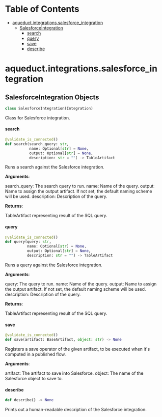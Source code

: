 # Table of Contents

* [aqueduct.integrations.salesforce\_integration](#aqueduct.integrations.salesforce_integration)
  * [SalesforceIntegration](#aqueduct.integrations.salesforce_integration.SalesforceIntegration)
    * [search](#aqueduct.integrations.salesforce_integration.SalesforceIntegration.search)
    * [query](#aqueduct.integrations.salesforce_integration.SalesforceIntegration.query)
    * [save](#aqueduct.integrations.salesforce_integration.SalesforceIntegration.save)
    * [describe](#aqueduct.integrations.salesforce_integration.SalesforceIntegration.describe)

<a id="aqueduct.integrations.salesforce_integration"></a>

# aqueduct.integrations.salesforce\_integration

<a id="aqueduct.integrations.salesforce_integration.SalesforceIntegration"></a>

## SalesforceIntegration Objects

```python
class SalesforceIntegration(Integration)
```

Class for Salesforce integration.

<a id="aqueduct.integrations.salesforce_integration.SalesforceIntegration.search"></a>

#### search

```python
@validate_is_connected()
def search(search_query: str,
           name: Optional[str] = None,
           output: Optional[str] = None,
           description: str = "") -> TableArtifact
```

Runs a search against the Salesforce integration.

**Arguments**:

  search_query:
  The search query to run.
  name:
  Name of the query.
  output:
  Name to assign the output artifact. If not set, the default naming scheme will be used.
  description:
  Description of the query.
  

**Returns**:

  TableArtifact representing result of the SQL query.

<a id="aqueduct.integrations.salesforce_integration.SalesforceIntegration.query"></a>

#### query

```python
@validate_is_connected()
def query(query: str,
          name: Optional[str] = None,
          output: Optional[str] = None,
          description: str = "") -> TableArtifact
```

Runs a query against the Salesforce integration.

**Arguments**:

  query:
  The query to run.
  name:
  Name of the query.
  output:
  Name to assign the output artifact. If not set, the default naming scheme will be used.
  description:
  Description of the query.
  

**Returns**:

  TableArtifact representing result of the SQL query.

<a id="aqueduct.integrations.salesforce_integration.SalesforceIntegration.save"></a>

#### save

```python
@validate_is_connected()
def save(artifact: BaseArtifact, object: str) -> None
```

Registers a save operator of the given artifact, to be executed when it's computed in a published flow.

**Arguments**:

  artifact:
  The artifact to save into Salesforce.
  object:
  The name of the Salesforce object to save to.

<a id="aqueduct.integrations.salesforce_integration.SalesforceIntegration.describe"></a>

#### describe

```python
def describe() -> None
```

Prints out a human-readable description of the Salesforce integration.

